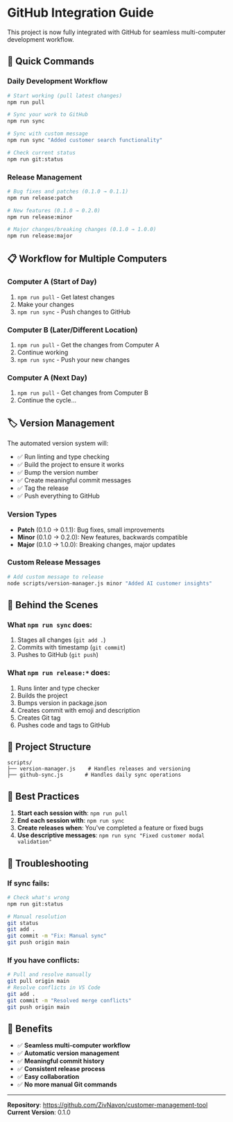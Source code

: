 # GitHub Integration Guide

This project is now fully integrated with GitHub for seamless multi-computer development workflow.

## 🚀 Quick Commands

### Daily Development Workflow
```bash
# Start working (pull latest changes)
npm run pull

# Sync your work to GitHub
npm run sync

# Sync with custom message
npm run sync "Added customer search functionality"

# Check current status
npm run git:status
```

### Release Management
```bash
# Bug fixes and patches (0.1.0 → 0.1.1)
npm run release:patch

# New features (0.1.0 → 0.2.0)  
npm run release:minor

# Major changes/breaking changes (0.1.0 → 1.0.0)
npm run release:major
```

## 📋 Workflow for Multiple Computers

### Computer A (Start of Day)
1. `npm run pull` - Get latest changes
2. Make your changes
3. `npm run sync` - Push changes to GitHub

### Computer B (Later/Different Location)
1. `npm run pull` - Get the changes from Computer A
2. Continue working
3. `npm run sync` - Push your new changes

### Computer A (Next Day)
1. `npm run pull` - Get changes from Computer B
2. Continue the cycle...

## 🏷️ Version Management

The automated version system will:
- ✅ Run linting and type checking
- ✅ Build the project to ensure it works
- ✅ Bump the version number
- ✅ Create meaningful commit messages
- ✅ Tag the release
- ✅ Push everything to GitHub

### Version Types
- **Patch** (0.1.0 → 0.1.1): Bug fixes, small improvements
- **Minor** (0.1.0 → 0.2.0): New features, backwards compatible
- **Major** (0.1.0 → 1.0.0): Breaking changes, major updates

### Custom Release Messages
```bash
# Add custom message to release
node scripts/version-manager.js minor "Added AI customer insights"
```

## 🔧 Behind the Scenes

### What `npm run sync` does:
1. Stages all changes (`git add .`)
2. Commits with timestamp (`git commit`)
3. Pushes to GitHub (`git push`)

### What `npm run release:*` does:
1. Runs linter and type checker
2. Builds the project
3. Bumps version in package.json
4. Creates commit with emoji and description
5. Creates Git tag
6. Pushes code and tags to GitHub

## 📁 Project Structure
```
scripts/
├── version-manager.js    # Handles releases and versioning
├── github-sync.js       # Handles daily sync operations
```

## 🎯 Best Practices

1. **Start each session with**: `npm run pull`
2. **End each session with**: `npm run sync`
3. **Create releases when**: You've completed a feature or fixed bugs
4. **Use descriptive messages**: `npm run sync "Fixed customer modal validation"`

## 🚨 Troubleshooting

### If sync fails:
```bash
# Check what's wrong
npm run git:status

# Manual resolution
git status
git add .
git commit -m "Fix: Manual sync"
git push origin main
```

### If you have conflicts:
```bash
# Pull and resolve manually
git pull origin main
# Resolve conflicts in VS Code
git add .
git commit -m "Resolved merge conflicts"
git push origin main
```

## 🌟 Benefits

- ✅ **Seamless multi-computer workflow**
- ✅ **Automatic version management** 
- ✅ **Meaningful commit history**
- ✅ **Consistent release process**
- ✅ **Easy collaboration**
- ✅ **No more manual Git commands**

---

**Repository**: https://github.com/ZivNavon/customer-management-tool
**Current Version**: 0.1.0
